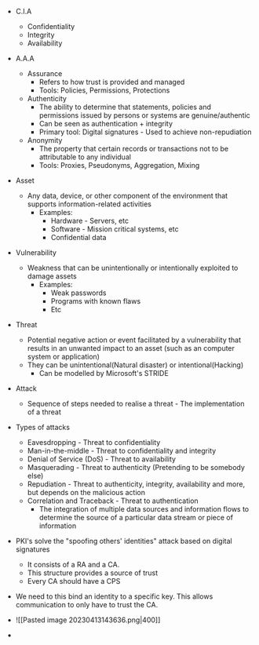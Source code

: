 * C.I.A
	* Confidentiality
	* Integrity
	* Availability
* A.A.A
	* Assurance
		* Refers to how trust is provided and managed
		* Tools: Policies, Permissions, Protections
	* Authenticity
		* The ability to determine that statements, policies and permissions issued by persons or systems are genuine/authentic
		* Can be seen as authentication + integrity
		* Primary tool: Digital signatures - Used to achieve non-repudiation
	* Anonymity
		* The property that certain records or transactions not to be attributable to any individual
		* Tools: Proxies, Pseudonyms, Aggregation, Mixing

* Asset
	* Any data, device, or other component of the environment that supports information-related activities
		* Examples:
			* Hardware - Servers, etc
			* Software - Mission critical systems, etc
			* Confidential data
* Vulnerability
	* Weakness that can be unintentionally or intentionally exploited to damage assets
		* Examples:
			* Weak passwords
			* Programs with known flaws
			* Etc
* Threat
	* Potential negative action or event facilitated by a vulnerability that results in an unwanted impact to an asset (such as an computer system or application)
	* They can be unintentional(Natural disaster) or intentional(Hacking)
		* Can be modelled by Microsoft's STRIDE
* Attack
	* Sequence of steps needed to realise a threat - The implementation of a threat

* Types of attacks
	* Eavesdropping - Threat to confidentiality
	* Man-in-the-middle - Threat to confidentiality and integrity
	* Denial of Service (DoS) - Threat to availability
	* Masquerading - Threat to authenticity (Pretending to be somebody else)
	* Repudiation - Threat to authenticity, integrity, availability and more, but depends on the malicious action
	* Correlation and Traceback - Threat to authentication
		* The integration of multiple data sources and information flows to determine the source of a particular data stream or piece of information

* PKI's solve the "spoofing others' identities" attack based on digital signatures
	* It consists of a RA and a CA. 
	* This structure provides a source of trust
	* Every CA should have a CPS
* We need to this bind an identity to a specific key.  This allows communication to only have to trust the CA.
* ![[Pasted image 20230413143636.png|400]]

* 